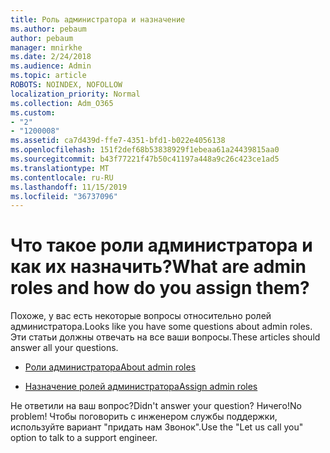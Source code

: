 ```yaml
---
title: Роль администратора и назначение
ms.author: pebaum
author: pebaum
manager: mnirkhe
ms.date: 2/24/2018
ms.audience: Admin
ms.topic: article
ROBOTS: NOINDEX, NOFOLLOW
localization_priority: Normal
ms.collection: Adm_O365
ms.custom:
- "2"
- "1200008"
ms.assetid: ca7d439d-ffe7-4351-bfd1-b022e4056138
ms.openlocfilehash: 151f2def68b53838929f1ebeaa61a24439815aa0
ms.sourcegitcommit: b43f77221f47b50c41197a448a9c26c423ce1ad5
ms.translationtype: MT
ms.contentlocale: ru-RU
ms.lasthandoff: 11/15/2019
ms.locfileid: "36737096"
---
```

# <a name="what-are-admin-roles-and-how-do-you-assign-them"></a><span data-ttu-id="5dcc3-102">Что такое роли администратора и как их назначить?</span><span class="sxs-lookup"><span data-stu-id="5dcc3-102">What are admin roles and how do you assign them?</span></span>

<span data-ttu-id="5dcc3-103">Похоже, у вас есть некоторые вопросы относительно ролей администратора.</span><span class="sxs-lookup"><span data-stu-id="5dcc3-103">Looks like you have some questions about admin roles.</span></span> <span data-ttu-id="5dcc3-104">Эти статьи должны отвечать на все ваши вопросы.</span><span class="sxs-lookup"><span data-stu-id="5dcc3-104">These articles should answer all your questions.</span></span>
  
- [<span data-ttu-id="5dcc3-105">Роли администратора</span><span class="sxs-lookup"><span data-stu-id="5dcc3-105">About admin roles</span></span>](https://docs.microsoft.com/office365/admin/add-users/about-admin-roles)

- [<span data-ttu-id="5dcc3-106">Назначение ролей администратора</span><span class="sxs-lookup"><span data-stu-id="5dcc3-106">Assign admin roles</span></span>](https://docs.microsoft.com/office365/admin/add-users/assign-admin-roles)

<span data-ttu-id="5dcc3-107">Не ответили на ваш вопрос?</span><span class="sxs-lookup"><span data-stu-id="5dcc3-107">Didn't answer your question?</span></span> <span data-ttu-id="5dcc3-108">Ничего!</span><span class="sxs-lookup"><span data-stu-id="5dcc3-108">No problem!</span></span> <span data-ttu-id="5dcc3-109">Чтобы поговорить с инженером службы поддержки, используйте вариант "придать нам Звонок".</span><span class="sxs-lookup"><span data-stu-id="5dcc3-109">Use the "Let us call you" option to talk to a support engineer.</span></span>
  